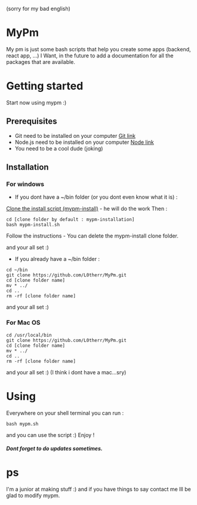 (sorry for my bad english)

# MyPm
My pm is just some bash scripts that help you create some apps (backend, react app, ...)
I Want, in the future to add a documentation for all the packages that are available.

# Getting started
Start now using mypm :)

## Prerequisites
* Git need to be installed on your computer
  [Git link](https://git-scm.com/downloads)
* Node.js need to be installed on your computer
  [Node link](https://nodejs.org/en/)
* You need to be a cool dude (joking)

## Installation
### For windows

* If you dont have a ~/bin folder (or you dont even know what it is) :

[Clone the install script (mypm-install)](http://www.dropwizard.io/1.0.2/docs/) - he will do the work
Then :
```
cd [clone folder by default : mypm-installation]
bash mypm-install.sh
```
Follow the instructions - You can delete the mypm-install clone folder.

and your all set :)

* If you already have a ~/bin folder :
```
cd ~/bin
git clone https://github.com/L0therr/MyPm.git
cd [clone folder name]
mv * ../
cd ..
rm -rf [clone folder name]
```
and your all set :)


### For Mac OS
```
cd /usr/local/bin
git clone https://github.com/L0therr/MyPm.git
cd [clone folder name]
mv * ../
cd ..
rm -rf [clone folder name]
```
and your all set :) (I think i dont have a mac...sry)

# Using
Everywhere on your shell terminal you can run :
```
bash mypm.sh
```
and you can use the script :)
Enjoy !
##### Dont forget to do updates sometimes.


# ps
I'm a junior at making stuff :)
and if you have things to say contact me Ill be glad to modify mypm.
